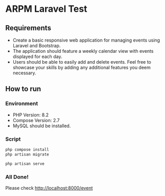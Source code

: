 # ARPM Laravel Test

## Requirements

- Create a basic responsive web application for managing events using Laravel and Bootstrap. 
- The application should feature a weekly calendar view with events displayed for each day. 
- Users should be able to easily add and delete events. Feel free to showcase your skills by adding any additional features you deem necessary.

## How to run

### Environment

- PHP Version: 8.2
- Compose Version: 2.7
- MySQL should be installed.

### Script

```php
php compose install
php artisan migrate

php artisan serve

```

### All Done!

Please check [http://localhost:8000/event](http://localhost:8000/event)

